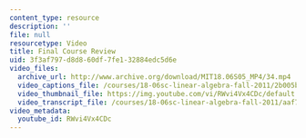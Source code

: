 ```yaml
---
content_type: resource
description: ''
file: null
resourcetype: Video
title: Final Course Review
uid: 3f3af797-d8d8-60df-7fe1-32884edc5d6e
video_files:
  archive_url: http://www.archive.org/download/MIT18.06S05_MP4/34.mp4
  video_captions_file: /courses/18-06sc-linear-algebra-fall-2011/2b005b0553525b3693ef6a5beca2036a_RWvi4Vx4CDc.vtt
  video_thumbnail_file: https://img.youtube.com/vi/RWvi4Vx4CDc/default.jpg
  video_transcript_file: /courses/18-06sc-linear-algebra-fall-2011/aaf7b61135ed6575e3d3cfe857a3946b_RWvi4Vx4CDc.pdf
video_metadata:
  youtube_id: RWvi4Vx4CDc
---
```

